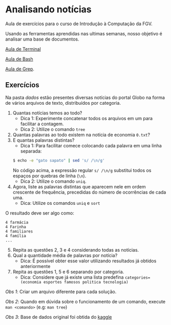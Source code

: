 # Analisando notícias
Aula de exercícios para o curso de Introdução à Computação da FGV.

Usando as ferramentas aprendidas nas ultimas semanas, nosso objetivo é analisar uma base de documentos.

[Aula de Terminal](https://github.com/fccoelho/introcomp/blob/main/conte%C3%BAdo/Usando%20%20o%20Terminal/shell_Linux.md)

[Aula de Bash](https://github.com/fccoelho/introcomp/blob/main/conte%C3%BAdo/Introdu%C3%A7%C3%A3o%20%C3%A0%20programa%C3%A7%C3%A3o/Bash_shell.md)

[Aula de Grep](https://github.com/fccoelho/introcomp/blob/main/conte%C3%BAdo/Introdu%C3%A7%C3%A3o%20%C3%A0%20programa%C3%A7%C3%A3o/GREP.md).

## Exercícios
Na pasta *dados* estão presentes diversas notícias do portal Globo na forma de vários arquivos de texto, distribuídos por categoria.

1. Quantas notícias temos ao todo?
   - Dica 1: Experimente concatenar todos os arquivos em um para facilitar a contagem.
   - Dica 2: Utilize o comando `tree`
2. Quantas palavras ao todo existem na notícia de economia `0.txt`?
3. E quantas palavras distintas?
   - Dica 1: Para facilitar comece colocando cada palavra em uma linha separada:
   ```bash
   $ echo -e "gato sapato" | sed 's/ /\n/g'
   ```
   No código acima, a expressão regular `s/ /\n/g` substitui todos os espaços por quebras de linha (`\n`).
   - Dica 2: Utilize o comando `uniq`.
4. Agora, liste as palavras distintas que aparecem nele em ordem crescente de frequência, precedidas do número de ocorrências de cada uma.
   - Dica: Utilize os comandos `uniq` e `sort`
   
O resultado deve ser algo como:
```
4 farmácia
4 Farinha
4 familiares
4 família
...
```
5. Repita as questões 2, 3 e 4 considerando todas as notícias.
6. Qual a quantidade média de palavras por notícia?
   - Dica: É possível obter esse valor utilizando resultados já obtidos anteriormente
7. Repita as questões 1, 5 e 6 separando por categoria.
   - Dica: Considere que já existe uma lista predefina `categories=(economia esportes famosos politica tecnologia)`

*Obs 1*: Criar um arquivo diferente para cada solução.

*Obs 2*: Quando em dúvida sobre o funcionamento de um comando, execute `man <comando>` (e.g: `man tree`)

*Obs 3*: Base de dados original foi obtida do [kaggle](https://www.kaggle.com/datasets/diogocaliman/notcias-publicadas-no-brasil/data)
